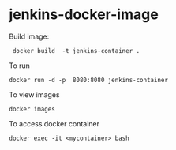 # jenkins-docker-image

Build image:

` docker build  -t jenkins-container .`

To run 

`docker run -d -p  8080:8080 jenkins-container`

To view images

`docker images`

To access docker container

`docker exec -it <mycontainer> bash`
